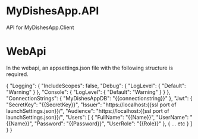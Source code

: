 # MyDishesApp.API
API for MyDishesApp.Client

# WebApi
In the webapi, an appsettings.json file with the following structure is required.

{
  "Logging": {
    "IncludeScopes": false,
    "Debug": {
      "LogLevel": {
        "Default": "Warning"
      }
    },
    "Console": {
      "LogLevel": {
        "Default": "Warning"
      }
    }
  },
  "ConnectionStrings": {
    "MyDishesAppDB": "{{connectionstring}}"
  },
  "Jwt": {
    "SecretKey": "{{SecretKey}}",
    "Issuer": "https://localhost:{{ssl port of launchSettings.json}}/",
    "Audience": "https://localhost:{{ssl port of launchSettings.json}}/",
    "Users": [
      {
        "FullName": "{{Name}}",
        "UserName": "{{Name}}",
        "Password": "{{Password}}",
        "UserRole": "{{Role}}"
      },
      {
        ... etc
      }
    ]
  }
}
